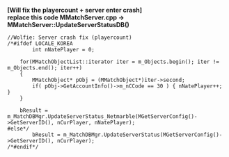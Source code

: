 <b> [Will fix the playercount + server enter crash] </b> <br>
<b> replace this code MMatchServer.cpp -> MMatchServer::UpdateServerStatusDB() </b>		
    
    //Wolfie: Server crash fix (playercount)
    /*#ifdef LOCALE_KOREA        
            int nNatePlayer = 0;

        for(MMatchObjectList::iterator iter = m_Objects.begin(); iter != m_Objects.end(); iter++) 
        {
            MMatchObject* pObj = (MMatchObject*)iter->second;
            if( pObj->GetAccountInfo()->m_nCCode == 30 ) { nNatePlayer++; }
        }

        bResult = m_MatchDBMgr.UpdateServerStatus_Netmarble(MGetServerConfig()->GetServerID(), nCurPlayer, nNatePlayer);
    #else*/
            bResult = m_MatchDBMgr.UpdateServerStatus(MGetServerConfig()->GetServerID(), nCurPlayer);
    /*#endif*/ 
